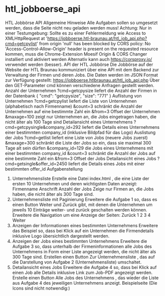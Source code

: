# htl_jobboerse_api

HTL Jobbörse API
Allgemeine Hinweise
Alle Aufgaben sollen so umgesetzt werden, dass die Seite nicht neu geladen werden muss!
Achtung: Nur in einer Testumgebung:
Sollte es zu einer Fehlermeldung wie Access to XMLHttpRequest at
'https://jobboerse.htl-braunau.at/htl_job_api.php?cmd=getcpylist' from origin
'null' has been blocked by CORS policy: No 'Access-Control-Allow-Origin'
header is present on the requested resource kommen, muss die Chrome-Extension
Moesif Origin & CORS Changer installiert und aktiviert werden
Alternativ kann auch https://corsproxy.io/ verwendet werden (besser).
API der HTL Jobbörse
Die Jobbörse auf der Website der HTL Braunau kommuniziert über eine API mit dem Backend zur Verwaltung
der Firmen und deren Jobs. Die Daten werden im JSON Format zur Verfügung gestellt: https://jobboerse.htlbraunau.at/htl_job_api.php
Über den GET-Parameter cmd können verschiedene Anfragen gestellt werden.
Anzahl der Unternehmen
?cmd=getcpysize liefert die Anzahl der Firmen in der Datenbank
{
"cmd": "getcpysize",
"size": "771"
}
Auflistung von Unternehmen
?cmd=getcpylist liefert die Liste von Unternehmen (alphabetisch nach Firmenname)
&count=3 schränkt die Anzahl der Unternehmen auf eine bestimmte Zahl ein
&from=3 Offset der Unternehmen
&maxage=100 zeigt nur Unternehmen an, die Jobs eingetragen haben, die nicht älter als
100 Tage sind
Detailansicht eines Unternehmens
?cmd=getcpysingle&company_id=292 liefert die Details eines Unternehmens einer bestimmten
company_id (inklusive Bildpfad für das Logo)
Auslistung der Jobs
?cmd=getlist liefert eine Liste von Jobs (neuere Jobs zuerst)
&maxage=300 schränkt die Liste der Jobs so ein, dass sie maximal 300 Tage alt sein dürfen
&company_id=129 die Jobs eines Unternehmens mit einer bestimmten company_id
&count=3 schränkt die Anzahl der Jobs auf eine bestimmte Zahl ein
&from=3 Offset der Jobs
Detailansicht eines Jobs
?cmd=getsingle&offer_id=2450 liefert die Details eines Jobs mit einer bestimmten offer_id
Aufgabenstellung
1. Unternehmensliste
Erstelle eine Datei index.html , die eine Liste der ersten 10 Unternehmen und deren wichtigsten Daten
anzeigt:
Firmenname
Anschrift
Anzahl der Jobs
Zeige nur Firmen an, die Jobs haben, die nicht älter als 300 Tage sind.
2. Unternehmensliste mit Paginierung
Erweitere die Aufgabe 1 so, dass es einen Button Weiter und Zurück gibt, mit denen die Unternehmen
um jeweils 10 Einträge weiter- und zurück geschalten werden können.
Erweitere die Navigation um eine Anzeige der Seiten:
Zurück 1 2 3 4 Weiter
3. Anzeigen der Informationen eines bestimmten Unternehmens
Erweitere das Beispiel so, dass bei Klick auf ein Unternehmen die Firmendetails inklusive Logo übersichtlich
dargestellt werden.
4. Anzeigen der Jobs eines bestimmten Unternehmens
Erweitere die Aufgabe 3 so, dass unterhalb der Firmeninformationen alle Jobs des Unternehmens in Form
einer Liste angezeigt werden, die nicht älter als 300 Tage sind.
Erstellen einen Button Zur Unternehmensliste , das auf die Darstellung von Aufgabe 2
(Unternehmensliste) umschaltet.
5. Detailansicht eines Jobs
Erweitere die Aufgabe 4 so, dass bei Klick auf einen Job alle Details inklusive Link zum Job-PDF angezeigt
werden.
Erstelle einen Button Alle Jobs des Unternehmens , das wieder die Liste aus Aufgabe 4 des jeweiligen
Unternehmens anzeigt.
Beispielseite
(Die Icons sind nicht notwendig:)
